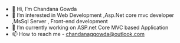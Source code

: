 - 👋 Hi, I’m Chandana Gowda 
- 👀 I’m interested in Web Development ,Asp.Net core mvc developer ,MsSql Server , Front-end development
- 🌱 I’m currently working on ASP.net Core MVC based Application
- 📫 How to reach me - chandanaggowda@outlook.com

<!---
ChandanaGowdaG/ChandanaGowdaG is a ✨ special ✨ repository because its `README.md` (this file) appears on your GitHub profile.
You can click the Preview link to take a look at your changes.
--->
